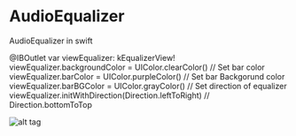 # AudioEqualizer
AudioEqualizer in swift 

  @IBOutlet var viewEqualizer: kEqualizerView!
   viewEqualizer.backgroundColor = UIColor.clearColor()
   // Set bar color
   viewEqualizer.barColor = UIColor.purpleColor()
   // Set bar Backgorund color
   viewEqualizer.barBGColor = UIColor.grayColor()
   // Set direction of equalizer
   viewEqualizer.initWithDirection(Direction.leftToRight) // Direction.bottomToTop
   

![alt tag](https://cloud.githubusercontent.com/assets/6309880/16729397/c471320c-4789-11e6-8894-317d149fcb11.gif)
